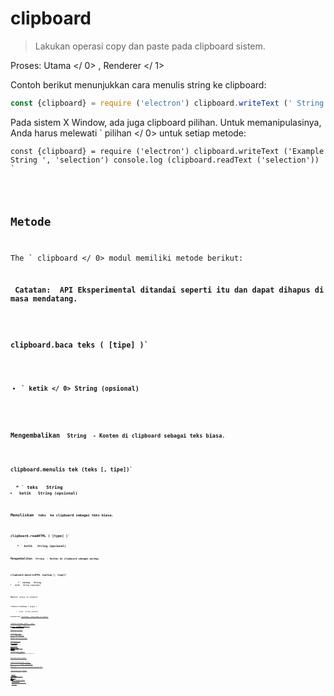 # clipboard

> Lakukan operasi copy dan paste pada clipboard sistem.

Proses:  Utama </ 0> ,  Renderer </ 1></p> 

Contoh berikut menunjukkan cara menulis string ke clipboard:

```javascript
const {clipboard} = require ('electron') clipboard.writeText (' String Contoh ')
```

Pada sistem X Window, ada juga clipboard pilihan. Untuk memanipulasinya, Anda harus melewati ` pilihan </ 0> untuk setiap metode:</p>

<pre><code class="javascript">const {clipboard} = require ('electron') clipboard.writeText ('Example String ', 'selection') console.log (clipboard.readText ('selection'))
`</pre> 

## Metode

The ` clipboard </ 0> modul memiliki metode berikut:</p>

<p><strong> Catatan: </ 0> API Eksperimental ditandai seperti itu dan dapat dihapus di masa mendatang.</p>

<h3><code>clipboard.baca teks ( [tipe] )`</h3> 

* ` ketik </ 0>  String (opsional)</li>
</ul>

<p>Mengembalikan <code> String </ 0> - Konten di clipboard sebagai teks biasa.</p>

<h3><code>clipboard.menulis tek (teks [, tipe])`</h3> 
  * ` teks </ 0>  String</li>
<li><code> ketik </ 0>  String (opsional)</li>
</ul>

<p>Menuliskan <code> teks </ 0> ke clipboard sebagai teks biasa.</p>

<h3><code>clipboard.readHTML ( [type] )`</h3> 
    * ` ketik </ 0>  String (opsional)</li>
</ul>

<p>Mengembalikan <code> String </ 0> - Konten di clipboard sebagai markup.</p>

<h3><code>clipboard.menulisHTML (markup [, tipe])`</h3> 
      * ` markup </ 0>  String</li>
<li><code> ketik </ 0>  String (opsional)</li>
</ul>

<p>Menulis <code> markup </ 0> ke clipboard.</p>

<h3><code>clipboard.readImage ( [type] )`</h3> 
        * ` ketik </ 0>  String (opsional)</li>
</ul>

<p>Mengembalikan <a href="native-image.md"><code> NativeImage </ 0> - Konten gambar di clipboard.</p>

<h3><code>clipboard.writeImage (gambar [, tipe])`</h3> 
          * ` gambar </ 0>  <a href="native-image.md"> gambar asli </ 1></li>
<li><code> ketik </ 0>  String (opsional)</li>
</ul>

<p>Menulis <code> gambar </ 0> ke clipboard.</p>

<h3><code>clipboard.readRTF ( [type] )`</h3> 
            * ` ketik </ 0>  String (opsional)</li>
</ul>

<p>Mengembalikan <code> String </ 0> - Konten di clipboard sebagai RTF.</p>

<h3><code>clipboard.writeRTF (teks [, jenis])`</h3> 
              * ` teks </ 0>  String</li>
<li><code> ketik </ 0>  String (opsional)</li>
</ul>

<p>Menuliskan <code> teks </ 0> ke clipboard di RTF.</p>

<h3><code> clipboard.readBookmark () </ 0>  <em> macos </ 1>  <em> Windows </ 1></h3>

<p>Mengembalikan <code>Objek`:</p> 
                * ` judul </ 0> String</li>
<li><code> url </ 0> String</li>
</ul>

<p>Mengembalikan objek yang berisi <code> judul </ 0> dan <code> url </ 0> yang mewakili penanda di clipboard. Nilai <code> judul</ 0> dan <code> url </ 0> akan menjadi string kosong bila bookmark tidak tersedia.</p>

<h3><code> clipboard.menulisBookmark (judul, url [, tipe]) </ 0>  <em> macos </ 1>  <em> jendela </ 1></h3>

<ul>
<li><code> judul</ 0>  String</li>
<li><code> url </ 0> String</li>
<li><code> ketik </ 0>  String (opsional)</li>
</ul>

<p>Menulis <code> judul </ 0> dan <code> url </ 0> ke clipboard sebagai bookmark.</p>

<p><strong> Catatan: </ 0> Sebagian besar aplikasi di Windows tidak mendukung penandaan bookmark ke dalamnya sehingga Anda dapat menggunakan <code> clipboard.write </ 1> untuk menulis teks bookmark dan fallback ke clipboard.</p>

<pre><code class="js">clipboard.write({
  text: 'https://electronjs.org',
  bookmark: 'Electron Homepage'
})
`</pre> 
                  ### ` clipboard.readFindText () </ 0>  <em> macos </ 1></h3>

<p>Mengembalikan <code> String </ 0> - Teks pada papan gambar yang ditemukan. Metode ini menggunakan synchronous IPC saat dipanggil dari proses renderer. Nilai cache dibaca ulang dari papan gambar anyar setiap kali aplikasi diaktifkan.</p>

<h3><code> clipboard.writeFindText (teks) </ 0>  <em> macos </ 1></h3>

<ul>
<li><code> teks </ 0>  String</li>
</ul>

<p>Menuliskan <code> teks </ 0> ke dalam papan tulis yang ditemukan sebagai teks biasa. Metode ini menggunakan synchronous IPC saat dipanggil dari proses renderer.</p>

<h3><code>clipboard.clear ( [type] )`
                  
                  * ` ketik </ 0>  String (opsional)</li>
</ul>

<p>Membersihkan konten clipboard.</p>

<h3><code>clipboard.availableFormats ( [type] )`</h3> 
                    * ` ketik </ 0>  String (opsional)</li>
</ul>

<p>Mengembalikan <code> String [] </ 0> - Kumpulan format yang didukung untuk clipboard <code> ketik </ 0> .</p>

<h3><code> clipboard.has (format [, tipe]) </ 0>  <em> Eksperimental </ 1></h3>

<ul>
<li><code> format </ 0>  String</li>
<li><code> ketik </ 0>  String (opsional)</li>
</ul>

<p>Pengembalian <code> Boolean </ 0> - Apakah clipboard mendukung ditentukan <code> Format </ 0> .</p>

<pre><code class="javascript">const {clipboard} = require ('electron') console.log (clipboard.has (' &lt;p&gt; selection </ 0> '))
`</pre> 
                      ### ` clipboard.read (format) </ 0>  <em> Eksperimental </ 1></h3>

<ul>
<li><code> format </ 0>  String</li>
</ul>

<p>Mengembalikan <code> String </ 0> - Membaca <code> format </ 0> ketik dari clipboard.</p>

<h3><code> clipboard.readBuffer (format) </ 0>  <em> Eksperimental </ 1></h3>

<ul>
<li><code> format </ 0>  String</li>
</ul>

<p>Mengembalikan <code> Buffer </ 0> - Membaca <code> format </ 0> ketik dari clipboard.</p>

<h3><code> clipboard.writeBuffer (format, buffer [, tipe]) </ 0>  <em> Eksperimental </ 1></h3>

<ul>
<li><code> format </ 0>  String</li>
<li><code>penyangga` Buffer</li> 
                      
                      * ` ketik </ 0>  String (opsional)</li>
</ul>

<p>Menulis <code> penyangga </ 0> ke clipboard sebagai <code> Format </ 0> .</p>

<h3><code>clipboard.write (data [, type])`</h3> 
                        * `data` Obyek 
                          * ` teks </ 0>  String (opsional)</li>
<li><code> html </ 0>  String (opsional)</li>
<li><code> gambar </ 0>  <a href="native-image.md"> NativeImage </ 1> (opsional)</li>
<li><code> rtf </ 0>  String (opsional)</li>
<li><code> bookmark </ 0>  String (opsional) - Judul url di <code> teks </ 0> .</li>
</ul></li>
<li><code> ketik </ 0>  String (opsional)</li>
</ul>

<pre><code class="javascript">const {clipboard} = require ('electron') clipboard.write ({text: 'test', html: ' &lt;b&gt; test </ 0> '})
`</pre> 
                            Menulis  data </ 0> ke clipboard.</p>